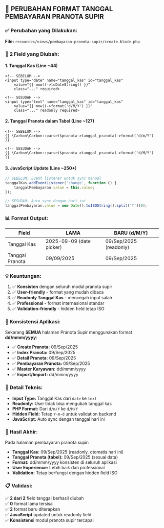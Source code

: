 ## 📅 PERUBAHAN FORMAT TANGGAL PEMBAYARAN PRANOTA SUPIR

### ✅ **Perubahan yang Dilakukan:**

**File:** `resources/views/pembayaran-pranota-supir/create.blade.php`

### 🔧 **2 Field yang Diubah:**

#### 1. **Tanggal Kas** (Line ~44)
```blade
<!-- SEBELUM -->
<input type="date" name="tanggal_kas" id="tanggal_kas"
    value="{{ now()->toDateString() }}"
    class="..." required>

<!-- SESUDAH -->
<input type="text" name="tanggal_kas" id="tanggal_kas"
    value="{{ now()->format('d/M/Y') }}"
    class="..." readonly required>
```

#### 2. **Tanggal Pranota dalam Tabel** (Line ~127)
```blade
<!-- SEBELUM -->
{{ \Carbon\Carbon::parse($pranota->tanggal_pranota)->format('d/m/Y') }}

<!-- SESUDAH -->
{{ \Carbon\Carbon::parse($pranota->tanggal_pranota)->format('d/M/Y') }}
```

#### 3. **JavaScript Update** (Line ~250+)
```javascript
// SEBELUM: Event listener untuk sync manual
tanggalKas.addEventListener('change', function () {
    tanggalPembayaran.value = this.value;
});

// SESUDAH: Auto sync dengan hari ini
tanggalPembayaran.value = new Date().toISOString().split('T')[0];
```

### 📊 **Format Output:**

| **Field** | **LAMA** | **BARU (d/M/Y)** |
|-----------|----------|------------------|
| Tanggal Kas | 2025-09-09 (date picker) | 09/Sep/2025 (readonly) |
| Tanggal Pranota | 09/09/2025 | 09/Sep/2025 |

### 💡 **Keuntungan:**

1. ✅ **Konsisten** dengan seluruh modul pranota supir
2. ✅ **User-friendly** - format yang mudah dibaca
3. ✅ **Readonly Tanggal Kas** - mencegah input salah
4. ✅ **Professional** - format internasional standar
5. ✅ **Validation-friendly** - hidden field tetap ISO

### 🎯 **Konsistensi Aplikasi:**

Sekarang **SEMUA** halaman Pranota Supir menggunakan format **dd/mmm/yyyy**:
- ✅ **Create Pranota:** 09/Sep/2025
- ✅ **Index Pranota:** 09/Sep/2025  
- ✅ **Detail Pranota:** 09/Sep/2025
- ✅ **Pembayaran Pranota:** 09/Sep/2025
- ✅ **Master Karyawan:** dd/mmm/yyyy
- ✅ **Export/Import:** dd/mmm/yyyy

### 🔧 **Detail Teknis:**

- **Input Type:** Tanggal Kas dari `date` ke `text`
- **Readonly:** User tidak bisa mengubah tanggal kas
- **PHP Format:** Dari `d/m/Y` ke `d/M/Y`
- **Hidden Field:** Tetap `Y-m-d` untuk validation backend
- **JavaScript:** Auto sync dengan tanggal hari ini

### 🚀 **Hasil Akhir:**

Pada halaman pembayaran pranota supir:
- **Tanggal Kas:** 09/Sep/2025 (readonly, otomatis hari ini)
- **Tanggal Pranota (tabel):** 09/Sep/2025 (sesuai data)
- **Format:** dd/mmm/yyyy konsisten di seluruh aplikasi
- **User Experience:** Lebih baik dan professional
- **Validation:** Tetap berfungsi dengan hidden field ISO

### 📋 **Validasi:**
✅ **2 dari 2** field tanggal berhasil diubah  
✅ **0** format lama tersisa  
✅ **2** format baru diterapkan  
✅ **JavaScript** updated untuk readonly field  
✅ **Konsistensi** modul pranota supir tercapai
